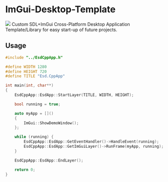 # ImGui-Desktop-Template
![](https://github.com/Emilprivate/Esd.CppApp/blob/main/Res/Logo_wide.png)
Custom SDL+ImGui Cross-Platform Desktop Application Template/Library for easy start-up of future projects.

## Usage
```cpp
#include "../EsdCppApp.h"

#define WIDTH 1280
#define HEIGHT 720
#define TITLE "Esd.CppApp"

int main(int, char**)
{
    EsdCppApp::EsdApp::StartLayer(TITLE, WIDTH, HEIGHT);

    bool running = true;

    auto myApp = []()
    {
        ImGui::ShowDemoWindow();
    };

    while (running) {
        EsdCppApp::EsdApp::GetEventHandler()->HandleEvent(running);
        EsdCppApp::EsdApp::GetImGuiLayer()->RunFrame(myApp, running);
    }

    EsdCppApp::EsdApp::EndLayer();

    return 0;
}
```
